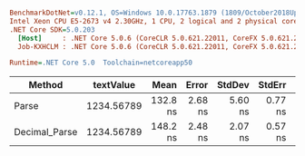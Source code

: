 ``` ini

BenchmarkDotNet=v0.12.1, OS=Windows 10.0.17763.1879 (1809/October2018Update/Redstone5)
Intel Xeon CPU E5-2673 v4 2.30GHz, 1 CPU, 2 logical and 2 physical cores
.NET Core SDK=5.0.203
  [Host]     : .NET Core 5.0.6 (CoreCLR 5.0.621.22011, CoreFX 5.0.621.22011), X64 RyuJIT
  Job-KXHCLM : .NET Core 5.0.6 (CoreCLR 5.0.621.22011, CoreFX 5.0.621.22011), X64 RyuJIT

Runtime=.NET Core 5.0  Toolchain=netcoreapp50  

```
|        Method |  textValue |     Mean |   Error |  StdDev |  StdErr |      Min |      Max |   Median | Ratio | MannWhitney(5%) | RatioSD |
|-------------- |----------- |---------:|--------:|--------:|--------:|---------:|---------:|---------:|------:|---------------- |--------:|
|         Parse | 1234.56789 | 132.8 ns | 2.68 ns | 5.60 ns | 0.77 ns | 119.2 ns | 143.9 ns | 133.3 ns |  1.00 |            Base |    0.00 |
| Decimal_Parse | 1234.56789 | 148.2 ns | 2.48 ns | 2.07 ns | 0.57 ns | 144.3 ns | 152.6 ns | 147.8 ns |  1.13 |          Slower |    0.05 |
